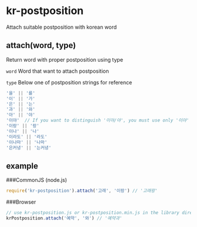 # kr-postposition
Attach suitable postposition with korean word

## attach(word, type)
Return word with proper postposition using type

`word`
Word that want to attach postposition

`type`
Below one of postposition strings for reference

```javascript
'을' || '를'
'이' || '가'
'은' || '는'
'과' || '와'
'아' || '야'
'이야'  // If you want to distinguish '이야/야', you must use only '이야' because of duplication with '아/야'
'이랑' || '랑'
'이나' || '나'
'이라도' || '라도'
'이나마' || '나마'
'은커녕' || '는커녕'
```

## example
###CommonJS (node.js)
```javascript
require('kr-postposition').attach('고래', '이랑') // '고래랑'
```

###Browser
```javascript
// use kr-postposition.js or kr-postposition.min.js in the library directory and 'script' tag
krPostposition.attach('예약', '와') // '예약과'
```
